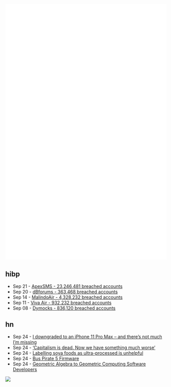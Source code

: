 ![Metrics](https://raw.githubusercontent.com/phixion/phixion/master/metrics.svg)

## hibp

<!--
for https://github.com/phixion/phixion/blob/main/.github/workflows/feeds.yml
-->
<!--START_SECTION:haveibeenpwnd-->
- Sep 21 - [ApexSMS - 23,246,481 breached accounts](https://haveibeenpwned.com/PwnedWebsites#ApexSMS)
- Sep 20 - [dBforums - 363,468 breached accounts](https://haveibeenpwned.com/PwnedWebsites#dBforums)
- Sep 14 - [MalindoAir - 4,328,232 breached accounts](https://haveibeenpwned.com/PwnedWebsites#MalindoAir)
- Sep 11 - [Viva Air - 932,232 breached accounts](https://haveibeenpwned.com/PwnedWebsites#VivaAir)
- Sep 08 - [Dymocks - 836,120 breached accounts](https://haveibeenpwned.com/PwnedWebsites#Dymocks)
<!--END_SECTION:haveibeenpwnd-->

## hn

<!--
for https://github.com/phixion/phixion/blob/main/.github/workflows/feeds.yml
-->
<!--START_SECTION:hn-->
- Sep 24 - [I downgraded to an iPhone 11 Pro Max – and there’s not much I’m missing](https://9to5mac.com/2023/08/02/using-iphone-11-pro-max-in-2023/)
- Sep 24 - [‘Capitalism is dead. Now we have something much worse’](https://www.theguardian.com/world/2023/sep/24/yanis-varoufakis-technofeudalism-capitalism-ukraine-interview)
- Sep 24 - [Labelling soya foods as ultra-processed is unhelpful](https://www.alprofoundation.org/scientific-updates/labelling-soya-foods-as-ultra-processed-is-unhelpful/)
- Sep 24 - [Bus Pirate 5 Firmware](https://firmware.buspirate.com/)
- Sep 24 - [Geometric Algebra to Geometric Computing Software Developers](https://arxiv.org/abs/1705.06668)
<!--END_SECTION:hn-->

<!--
for https://yhype.me
-->
![](https://hit.yhype.me/github/profile?user_id=13013670)
